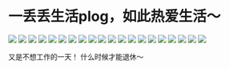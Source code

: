 # 一丢丢生活plog，如此热爱生活～

![](img/f6cde316-ea43-499d-8139-77f56c29ffad.jpg)
![](img/20ee5df9-4fb7-402a-9d7c-b8757bb07969.jpg)
![](img/5f110cae-71cd-4d8a-b3e0-2ec93c585bbe.jpg)
![](img/4156f5df-034c-4894-81d0-05dfad43293d.jpg)
![](img/08db9a84-8665-44b1-9b7c-d420bce4a85c.jpg)
![](img/f43fea19-4d42-4e10-bd33-2938dfa92415.jpg)
![](img/212b053d-4c26-4e22-b4f2-4dc1d29826a1.jpg)
![](img/4488b5cd-d57b-411b-b902-97db71a70e0e.jpg)
![](img/08360e6f-c764-4b10-abbf-411ca8fefbe4.jpg)
![](img/cb0e5259-6407-414a-8ffb-9a4d94b7930a.jpg)
![](img/254e5d70-9227-4e29-acff-326a4fe96528.jpg)
![](img/644a7df5-a876-40f9-8526-de85282328d7.jpg)
![](img/d5ec56c5-0be4-4b7c-83ac-b3a07de9c1a4.jpg)
![](img/4b7e4122-345e-4ba6-a541-3dfb51d61c6f.jpg)
![](img/acd8e92e-f43f-490c-9226-db60545a37b5.jpg)
![](img/06da0560-9fa6-4f83-b033-91f770cf754c.jpg)
![](img/5387a858-c5e0-4117-969d-9398a21f378a.jpg)
![](img/d991cc54-6840-4c2c-be6c-1de53fd740a7.jpg)
![](img/bf358b7c-48c5-41f5-803f-1a878fd0328c.jpg)
![](img/4dcdd7db-6a96-4cec-8d70-5ce1caea9271.jpg)

又是不想工作的一天！
什么时候才能退休～